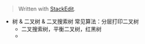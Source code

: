 


> Written with [StackEdit](https://stackedit.io/).

* 树 & 二叉树 & 二叉搜索树
常见算法：分层打印二叉树
    *  二叉搜索树，平衡二叉树，红黑树
    * 
<!--stackedit_data:
eyJoaXN0b3J5IjpbMTkzNDMzOTc3OV19
-->